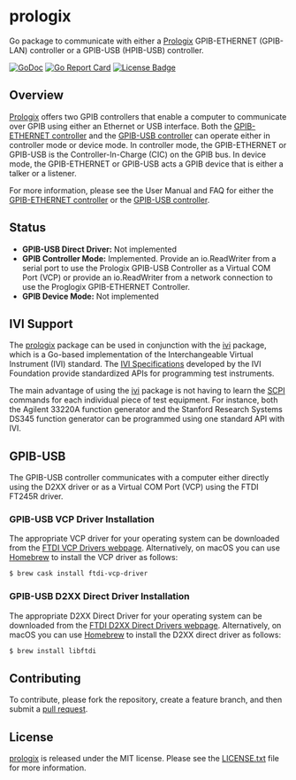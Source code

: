 # prologix

Go package to communicate with either a [Prologix][prologix-web] GPIB-ETHERNET
(GPIB-LAN) controller or a GPIB-USB (HPIB-USB) controller.

[![GoDoc][godoc badge]][godoc link]
[![Go Report Card][report badge]][report card]
[![License Badge][license badge]][LICENSE.txt]


## Overview

[Prologix][prologix-web] offers two GPIB controllers that enable a computer to
communicate over GPIB using either an Ethernet or USB interface. Both the
[GPIB-ETHERNET controller][gpib-ethernet] and the [GPIB-USB
controller][gpib-usb] can operate either in controller mode or device mode. In
controller mode, the GPIB-ETHERNET or GPIB-USB is the Controller-In-Charge
(CIC) on the GPIB bus. In device mode, the GPIB-ETHERNET or GPIB-USB acts a
GPIB device that is either a talker or a listener.

For more information, please see the User Manual and FAQ for either the
[GPIB-ETHERNET controller][gpib-ethernet] or the [GPIB-USB
controller][gpib-usb].


## Status

- **GPIB-USB Direct Driver:** Not implemented
- **GPIB Controller Mode:** Implemented. Provide an io.ReadWriter from a serial
  port to use the Prologix GPIB-USB Controller as a Virtual COM Port (VCP) or
  provide an io.ReadWriter from a network connection to use the Proglogix
  GPIB-ETHERNET Controller.
- **GPIB Device Mode:** Not implemented


## IVI Support

The [prologix][] package can be used in conjunction with the [ivi][] package,
which is a Go-based implementation of the Interchangeable Virtual Instrument
(IVI) standard. The [IVI Specifications][ivi-specs] developed by the IVI
Foundation provide standardized APIs for programming test instruments.

The main advantage of using the [ivi][] package is not having to learn the
[SCPI][] commands for each individual piece of test equipment. For instance,
both the Agilent 33220A function generator and the Stanford Research Systems
DS345 function generator can be programmed using one standard API with IVI.


## GPIB-USB

The GPIB-USB controller communicates with a computer either directly using the
D2XX driver or as a Virtual COM Port (VCP) using the FTDI FT245R driver.

### GPIB-USB VCP Driver Installation

The appropriate VCP driver for your operating system can be downloaded from the
[FTDI VCP Drivers webpage][ftdi-vcp-drivers]. Alternatively, on macOS you can use
[Homebrew][] to install the VCP driver as follows:

```bash
$ brew cask install ftdi-vcp-driver
```

### GPIB-USB D2XX Direct Driver Installation

The appropriate D2XX Direct Driver for your operating system can be downloaded
from the [FTDI D2XX Direct Drivers webpage][ftdi-d2xx-drivers]. Alternatively,
on macOS you can use [Homebrew][] to install the D2XX direct driver as follows:

```bash
$ brew install libftdi
```


## Contributing

To contribute, please fork the repository, create a feature branch, and then
submit a [pull request][].


## License

[prologix][prologix] is released under the MIT license. Please see the
[LICENSE.txt][] file for more information.


[ftdi-d2xx-drivers]: https://www.ftdichip.com/Drivers/D2XX.htm
[ftdi-vcp-drivers]: https://www.ftdichip.com/Drivers/VCP.htm
[godoc badge]: https://godoc.org/github.com/gotmc/prologix?status.svg
[godoc link]: https://godoc.org/github.com/gotmc/prologix
[gpib-ethernet]: http://prologix.biz/gpib-ethernet-controller.html
[gpib-usb]: http://prologix.biz/gpib-usb-controller.html
[homebrew]: https://brew.sh/
[ivi]: https://github.com/gotmc/ivi
[ivi-specs]: http://www.ivifoundation.org/
[LICENSE.txt]: https://github.com/gotmc/prologix/blob/master/LICENSE.txt
[license badge]: https://img.shields.io/badge/license-MIT-blue.svg
[prologix]: https://github.com/gotmc/prologix
[prologix-web]: http://prologix.biz/
[pull request]: https://help.github.com/articles/using-pull-requests
[report badge]: https://goreportcard.com/badge/github.com/gotmc/prologix
[report card]: https://goreportcard.com/report/github.com/gotmc/prologix
[scpi]: http://www.ivifoundation.org/scpi/
